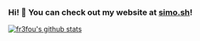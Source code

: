 ### Hi! 👋 You can check out my website at [simo.sh](https://simo.sh)!

[![fr3fou's github stats](https://github-readme-stats.vercel.app/api?username=fr3fou&count_private=true&show_icons=true)](https://github.com/anuraghazra/github-readme-stats)
